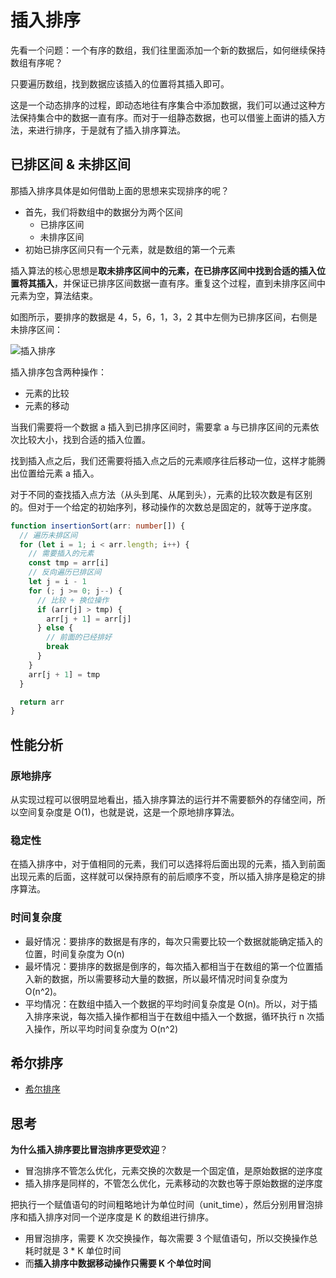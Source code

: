 # 插入排序

先看一个问题：一个有序的数组，我们往里面添加一个新的数据后，如何继续保持数组有序呢？

只要遍历数组，找到数据应该插入的位置将其插入即可。

这是一个动态排序的过程，即动态地往有序集合中添加数据，我们可以通过这种方法保持集合中的数据一直有序。而对于一组静态数据，也可以借鉴上面讲的插入方法，来进行排序，于是就有了插入排序算法。

## 已排区间 & 未排区间

那插入排序具体是如何借助上面的思想来实现排序的呢？

- 首先，我们将数组中的数据分为两个区间
  - 已排序区间
  - 未排序区间
- 初始已排序区间只有一个元素，就是数组的第一个元素

插入算法的核心思想是**取未排序区间中的元素，在已排序区间中找到合适的插入位置将其插入**，并保证已排序区间数据一直有序。重复这个过程，直到未排序区间中元素为空，算法结束。

如图所示，要排序的数据是 4，5，6，1，3，2 其中左侧为已排序区间，右侧是未排序区间：

![插入排序](@imgs/b60f61ec487358ac037bf2b6974d2de1.jpg)

插入排序包含两种操作：

- 元素的比较
- 元素的移动

当我们需要将一个数据 a 插入到已排序区间时，需要拿 a 与已排序区间的元素依次比较大小，找到合适的插入位置。

找到插入点之后，我们还需要将插入点之后的元素顺序往后移动一位，这样才能腾出位置给元素 a 插入。

对于不同的查找插入点方法（从头到尾、从尾到头），元素的比较次数是有区别的。但对于一个给定的初始序列，移动操作的次数总是固定的，就等于逆序度。

```ts
function insertionSort(arr: number[]) {
  // 遍历未排区间
  for (let i = 1; i < arr.length; i++) {
    // 需要插入的元素
    const tmp = arr[i]
    // 反向遍历已排区间
    let j = i - 1
    for (; j >= 0; j--) {
      // 比较 + 换位操作
      if (arr[j] > tmp) {
        arr[j + 1] = arr[j]
      } else {
        // 前面的已经排好
        break
      }
    }
    arr[j + 1] = tmp
  }

  return arr
}
```

## 性能分析

### 原地排序

从实现过程可以很明显地看出，插入排序算法的运行并不需要额外的存储空间，所以空间复杂度是 O(1)，也就是说，这是一个原地排序算法。

### 稳定性

在插入排序中，对于值相同的元素，我们可以选择将后面出现的元素，插入到前面出现元素的后面，这样就可以保持原有的前后顺序不变，所以插入排序是稳定的排序算法。

### 时间复杂度

- 最好情况：要排序的数据是有序的，每次只需要比较一个数据就能确定插入的位置，时间复杂度为 O(n)
- 最坏情况：要排序的数据是倒序的，每次插入都相当于在数组的第一个位置插入新的数据，所以需要移动大量的数据，所以最坏情况时间复杂度为 O(n^2)。
- 平均情况：在数组中插入一个数据的平均时间复杂度是 O(n)。所以，对于插入排序来说，每次插入操作都相当于在数组中插入一个数据，循环执行 n 次插入操作，所以平均时间复杂度为 O(n^2)


## 希尔排序

- [希尔排序](./shell.md)

## 思考

**为什么插入排序要比冒泡排序更受欢迎**？

- 冒泡排序不管怎么优化，元素交换的次数是一个固定值，是原始数据的逆序度
- 插入排序是同样的，不管怎么优化，元素移动的次数也等于原始数据的逆序度

把执行一个赋值语句的时间粗略地计为单位时间（unit_time），然后分别用冒泡排序和插入排序对同一个逆序度是 K 的数组进行排序。

- 用冒泡排序，需要 K 次交换操作，每次需要 3 个赋值语句，所以交换操作总耗时就是 3 * K 单位时间
- 而**插入排序中数据移动操作只需要 K 个单位时间**
